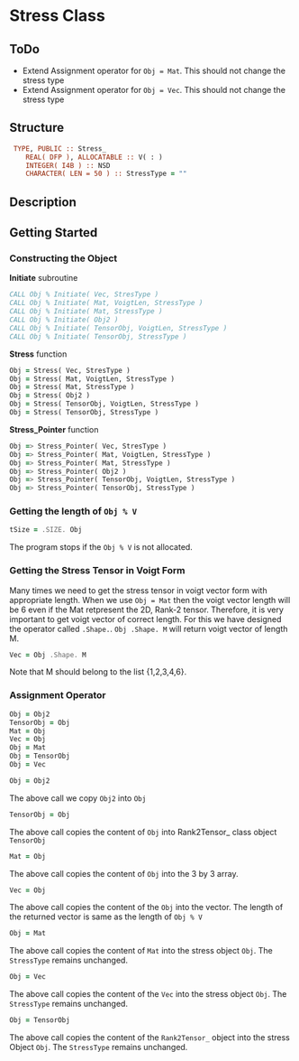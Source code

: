 # Stress Class

## ToDo

* Extend Assignment operator for `Obj = Mat`. This should not change the stress type
* Extend Assignment operator for `Obj = Vec`. This should not change the stress type

## Structure

```fortran
 TYPE, PUBLIC :: Stress_
    REAL( DFP ), ALLOCATABLE :: V( : )
    INTEGER( I4B ) :: NSD
    CHARACTER( LEN = 50 ) :: StressType = ""
```

## Description

## Getting Started

### Constructing the Object

**Initiate** subroutine

```fortran
CALL Obj % Initiate( Vec, StresType )
CALL Obj % Initiate( Mat, VoigtLen, StressType )
CALL Obj % Initiate( Mat, StressType )
CALL Obj % Initiate( Obj2 )
CALL Obj % Initiate( TensorObj, VoigtLen, StressType )
CALL Obj % Initiate( TensorObj, StressType )
```

**Stress** function

```fortran
Obj = Stress( Vec, StresType )
Obj = Stress( Mat, VoigtLen, StressType )
Obj = Stress( Mat, StressType )
Obj = Stress( Obj2 )
Obj = Stress( TensorObj, VoigtLen, StressType )
Obj = Stress( TensorObj, StressType )
```

**Stress_Pointer** function

```fortran
Obj => Stress_Pointer( Vec, StresType )
Obj => Stress_Pointer( Mat, VoigtLen, StressType )
Obj => Stress_Pointer( Mat, StressType )
Obj => Stress_Pointer( Obj2 )
Obj => Stress_Pointer( TensorObj, VoigtLen, StressType )
Obj => Stress_Pointer( TensorObj, StressType )
```

### Getting the length of `Obj % V`

```fortran
tSize = .SIZE. Obj
```

The program stops if the `Obj % V` is not allocated.

### Getting the Stress Tensor in Voigt Form

Many times we need to get the stress tensor in voigt vector form with appropriate length. When we use `Obj = Mat` then the voigt vector length will be 6 even if the Mat retpresent the 2D, Rank-2 tensor. Therefore, it is very important to get voigt vector of correct length. For this we have designed the operator called `.Shape.`. `Obj .Shape. M` will return voigt vector of length M.

```fortran
Vec = Obj .Shape. M
``` 

Note that M should belong to the list {1,2,3,4,6}.


### Assignment Operator

```fortran
Obj = Obj2
TensorObj = Obj
Mat = Obj
Vec = Obj
Obj = Mat
Obj = TensorObj
Obj = Vec
```

```fortran
Obj = Obj2
```

The above call we copy `Obj2` into `Obj`


```fortran
TensorObj = Obj
```

The above call copies the content of `Obj` into  Rank2Tensor_ class object `TensorObj`

```fortran
Mat = Obj
```

The above call copies the content of `Obj` into the 3 by 3 array.

```fortran
Vec = Obj
```

The above call copies the content of the `Obj` into the vector. The length of the returned vector is same as the length of `Obj % V`

```fortran
Obj = Mat
```

The above call copies the content of `Mat` into the stress object `Obj`. The `StressType` remains unchanged.

```fortran
Obj = Vec
```

The above call copies the content of the `Vec` into the stress object `Obj`. The `StressType` remains unchanged.

```fortran
Obj = TensorObj
```

The above call copies the content of the `Rank2Tensor_` object into the stress Object `Obj`. The `StressType` remains unchanged.